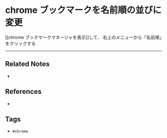 # chrome ブックマークを名前順の並びに変更
[[chrome ブックマークマネージャを表示]]して、
 右上のメニューから「名前順」をクリックする


---
## Related Notes
- 

## References
- 

## Tags
- `#chrome` 